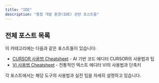 ```yaml
---
title: "IDE"
description: "통합 개발 환경(IDE) 관련 포스트들"
---
```


## 전체 포스트 목록

이 카테고리에는 다음과 같은 포스트들이 있습니다:

- [CURSOR 사용법 Cheatsheet](/post/cursor-사용법-cheatsheet/) - AI 기반 코드 에디터 CURSOR의 사용법과 팁
- [VI 사용법 Cheatsheet](/post/vi-사용법-cheatsheet/) - 전통적인 텍스트 에디터 VI의 사용법과 단축키

각 포스트에서는 해당 도구의 사용법과 실전 팁을 자세히 설명하고 있습니다.
